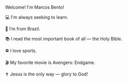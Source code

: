 Welcome!
I'm Marcos Bento!

💻 I'm always seeking to learn.

🏡 I’m from Brazil.

📚 I read the most important book of all — the Holy Bible.

⚽ I love sports.

🎬 My favorite movie is Avengers: Endgame.

✝️ Jesus is the only way — glory to God!
